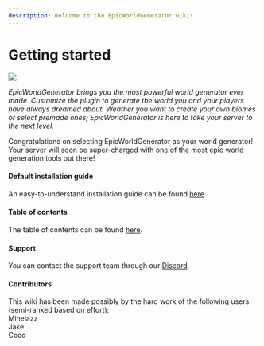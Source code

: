 ```yaml
---
description: Welcome to the EpicWorldGenerator wiki!
---
```


# Getting started

![](http://i.imgur.com/H6kA9jQ.png)

_EpicWorldGenerator brings you the most powerful world generator ever made. Customize the plugin to generate the world you and your players have always dreamed about. Weather you want to create your own biomes or select premade ones; EpicWorldGenerator is here to take your server to the next level._

Congratulations on selecting EpicWorldGenerator as your world generator! Your server will soon be super-charged with one of the most epic world generation tools out there!

#### Default installation guide

An easy-to-understand installation guide can be found [here](https://docs.dynamic-bytes.com/beginner/basic-installation).

#### Table of contents

The table of contents can be found [here](https://docs.dynamic-bytes.com/table-of-contents).

#### Support

You can contact the support team through our [Discord](https://discord.gg/Jq3ecb3).

#### Contributors

This wiki has been made possibly by the hard work of the following users \(semi-ranked based on effort\):  
Minelazz  
Jake  
Coco

